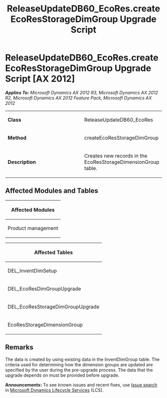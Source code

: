 ﻿---
title: ReleaseUpdateDB60_EcoRes.createEcoResStorageDimGroup Upgrade Script
TOCTitle: ReleaseUpdateDB60_EcoRes.createEcoResStorageDimGroup Upgrade Script
ms:assetid: 92b18e09-8bac-67ad-4259-29d5470439d4
ms:mtpsurl: https://msdn.microsoft.com/en-us/library/JJ686097(v=AX.60)
ms:contentKeyID: 49709802
ms.date: 05/18/2015
mtps_version: v=AX.60
---

# ReleaseUpdateDB60\_EcoRes.createEcoResStorageDimGroup Upgrade Script [AX 2012]


_**Applies To:** Microsoft Dynamics AX 2012 R3, Microsoft Dynamics AX 2012 R2, Microsoft Dynamics AX 2012 Feature Pack, Microsoft Dynamics AX 2012_

<table>
<colgroup>
<col style="width: 50%" />
<col style="width: 50%" />
</colgroup>
<tbody>
<tr class="odd">
<td><p><strong>Class</strong></p></td>
<td><p>ReleaseUpdateDB60_EcoRes</p></td>
</tr>
<tr class="even">
<td><p><strong>Method</strong></p></td>
<td><p>createEcoResStorageDimGroup</p></td>
</tr>
<tr class="odd">
<td><p><strong>Description</strong></p></td>
<td><p>Creates new records in the EcoResStorageDimensionGroup table.</p></td>
</tr>
</tbody>
</table>


## Affected Modules and Tables

<table>
<colgroup>
<col style="width: 100%" />
</colgroup>
<thead>
<tr class="header">
<th><p>Affected Modules</p></th>
</tr>
</thead>
<tbody>
<tr class="odd">
<td><p>Product management</p></td>
</tr>
</tbody>
</table>


<table>
<colgroup>
<col style="width: 100%" />
</colgroup>
<thead>
<tr class="header">
<th><p>Affected Tables</p></th>
</tr>
</thead>
<tbody>
<tr class="odd">
<td><p>DEL_InventDimSetup</p></td>
</tr>
<tr class="even">
<td><p>DEL_EcoResDimGroupUpgrade</p></td>
</tr>
<tr class="odd">
<td><p>DEL_EcoResStorageDimGroupUpgrade</p></td>
</tr>
<tr class="even">
<td><p>EcoResStorageDimensionGroup</p></td>
</tr>
</tbody>
</table>


## Remarks

The data is created by using existing data in the InventDimGroup table. The criteria used for determining how the dimension groups are updated are specified by the user during the pre-upgrade process. The data that the upgrade depends on must be provided before upgrade.

  
**Announcements:** To see known issues and recent fixes, use [Issue search](http://go.microsoft.com/fwlink/?linkid=389258) in [Microsoft Dynamics Lifecycle Services](http://go.microsoft.com/fwlink/?linkid=306505) (LCS).

